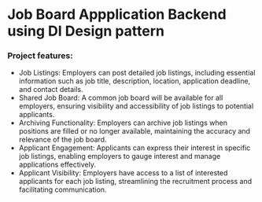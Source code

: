 # Job Board Appplication Backend using DI Design pattern

### Project features: 
- Job Listings: Employers can post detailed job listings, including essential information such as job title, description, location, application deadline, and contact details.
- Shared Job Board: A common job board will be available for all employers, ensuring visibility and accessibility of job listings to potential applicants.
- Archiving Functionality: Employers can archive job listings when positions are filled or no longer available, maintaining the accuracy and relevance of the job board.
- Applicant Engagement: Applicants can express their interest in specific job listings, enabling employers to gauge interest and manage applications effectively.
- Applicant Visibility: Employers have access to a list of interested applicants for each job listing, streamlining the recruitment process and facilitating communication.
